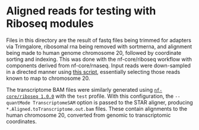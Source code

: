 # Aligned reads for testing with Riboseq modules

Files in this directory are the result of fastq files being trimmed for adapters via Trimgalore, ribosomal rna being removed with sortmerna, and alignment being made to human genome chromosome 20, followed by coordinate sorting and indexing. This was done with the nf-core/riboseq workflow with components derived from nf-core/rnaseq. Input reads were down-sampled in a directed manner using [this script](https://github.com/nf-core/test-datasets/blob/riboseq/testdata/make_test_data.sh), essentially selecting those reads known to map to chromosome 20.

The transcriptome BAM files were similarly generated using [`nf-core/riboseq 1.0.0`](https://nf-co.re/riboseq/1.0.0/docs/usage) with the `test` profile. With this configuration, the `--quantMode TranscriptomeSAM` option is passed to the STAR aligner, producing `*.Aligned.toTranscriptome.out.bam` files. These contain alignments to the human chromosome 20, converted from genomic to transcriptomic coordinates. 